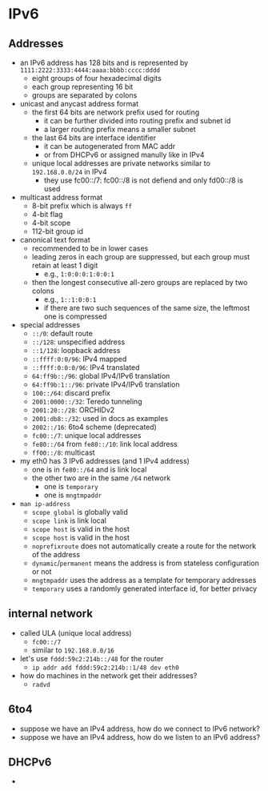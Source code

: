 IPv6
====

## Addresses

- an IPv6 address has 128 bits and is represented by
  `1111:2222:3333:4444:aaaa:bbbb:cccc:dddd`
  - eight groups of four hexadecimal digits
  - each group representing 16 bit
  - groups are separated by colons
- unicast and anycast address format
  - the first 64 bits are network prefix used for routing
    - it can be further divided into routing prefix and subnet id
    - a larger routing prefix means a smaller subnet
  - the last 64 bits are interface identifier
    - it can be autogenerated from MAC addr
    - or from DHCPv6 or assigned manully like in IPv4
  - unique local addresses are private networks similar to `192.168.0.0/24` in
    IPv4
    - they use fc00::/7: fc00::/8 is not defiend and only fd00::/8 is used
- multicast address format
  - 8-bit prefix which is always `ff`
  - 4-bit flag
  - 4-bit scope
  - 112-bit group id
- canonical text format
  - recommended to be in lower cases
  - leading zeros in each group are suppressed, but each group must retain at
    least 1 digit
    - e.g., `1:0:0:0:1:0:0:1`
  - then the longest consecutive all-zero groups are replaced by two colons
    - e.g., `1::1:0:0:1`
    - if there are two such sequences of the same size, the leftmost one is
      compressed
- special addresses
  - `::/0`: default route
  - `::/128`: unspecified address
  - `::1/128`: loopback address
  - `::ffff:0:0/96`: IPv4 mapped
  - `::ffff:0:0:0/96`: IPv4 translated
  - `64:ff9b::/96`: global IPv4/IPv6 translation
  - `64:ff9b:1::/96`: private IPv4/IPv6 translation
  - `100::/64`: discard prefix
  - `2001:0000::/32`: Teredo tunneling
  - `2001:20::/28`: ORCHIDv2
  - `2001:db8::/32`: used in docs as examples
  - `2002::/16`: 6to4 scheme (deprecated)
  - `fc00::/7`: unique local addresses
  - `fe80::/64` from `fe80::/10`: link local address
  - `ff00::/8`: multicast
- my eth0 has 3 IPv6 addresses (and 1 IPv4 address)
  - one is in `fe80::/64` and is link local
  - the other two are in the same `/64` network
    - one is `temporary`
    - one is `mngtmpaddr`
- `man ip-address`
  - `scope global` is globally valid
  - `scope link` is link local
  - `scope host` is valid in the host
  - `scope host` is valid in the host
  - `noprefixroute` does not automatically create a route for the network of the address
  - `dynamic`/`permanent` means the address is from stateless configuration or
    not
  - `mngtmpaddr` uses the address as a template for temporary addresses
  - `temporary` uses a randomly generated interface id, for better privacy

## internal network

- called ULA (unique local address)
  - `fc00::/7`
  - similar to `192.168.0.0/16`
- let's use `fddd:59c2:214b::/48` for the router
  - `ip addr add fddd:59c2:214b::1/48 dev eth0`
- how do machines in the network get their addresses?
  - `radvd`

## 6to4

- suppose we have an IPv4 address, how do we connect to IPv6 network?
- suppose we have an IPv4 address, how do we listen to an IPv6 address?

## DHCPv6

- 
